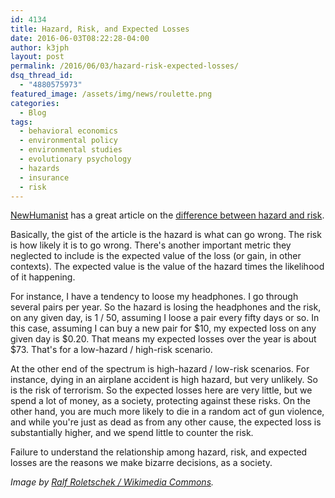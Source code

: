 ```yaml
---
id: 4134
title: Hazard, Risk, and Expected Losses
date: 2016-06-03T08:22:28-04:00
author: k3jph
layout: post
permalink: /2016/06/03/hazard-risk-expected-losses/
dsq_thread_id:
  - "4880575973"
featured_image: /assets/img/news/roulette.png
categories:
  - Blog
tags:
  - behavioral economics
  - environmental policy
  - environmental studies
  - evolutionary psychology
  - hazards
  - insurance
  - risk
---
```

[NewHumanist](https://newhumanist.org.uk) has a great article on the [difference between hazard and risk](https://newhumanist.org.uk/articles/5046/does-everything-cause-cancer).

Basically, the gist of the article is the hazard is what can go wrong.  The risk is how likely it is to go wrong.  There's another important metric they neglected to include is the expected value of the loss (or gain, in other contexts).  The expected value is the value of the hazard times the likelihood of it happening.  

For instance, I have a tendency to loose my headphones.  I go through several pairs per year.  So the hazard is losing the headphones and the risk, on any given day, is 1 / 50, assuming I loose a pair every fifty days or so.    In this case, assuming I can buy a new pair for $10, my expected loss on any given day is $0.20.  That means my expected losses over the year is about $73.  That's for a low-hazard / high-risk scenario.

At the other end of the spectrum is high-hazard / low-risk scenarios.  For instance, dying in an airplane accident is high hazard, but very unlikely.  So is the risk of terrorism.  So the expected losses here are very little, but we spend a lot of money, as a society, protecting against these risks.  On the other hand, you are much more likely to die in a random act of gun violence, and while you're just as dead as from any other cause, the expected loss is substantially higher, and we spend little to counter the risk.

Failure to understand the relationship among hazard, risk, and expected losses are the reasons we make bizarre decisions, as a society.

_Image by [Ralf Roletschek / Wikimedia Commons](https://commons.wikimedia.org/wiki/File:13-02-27-spielbank-wiesbaden-by-RalfR-093.jpg)._

